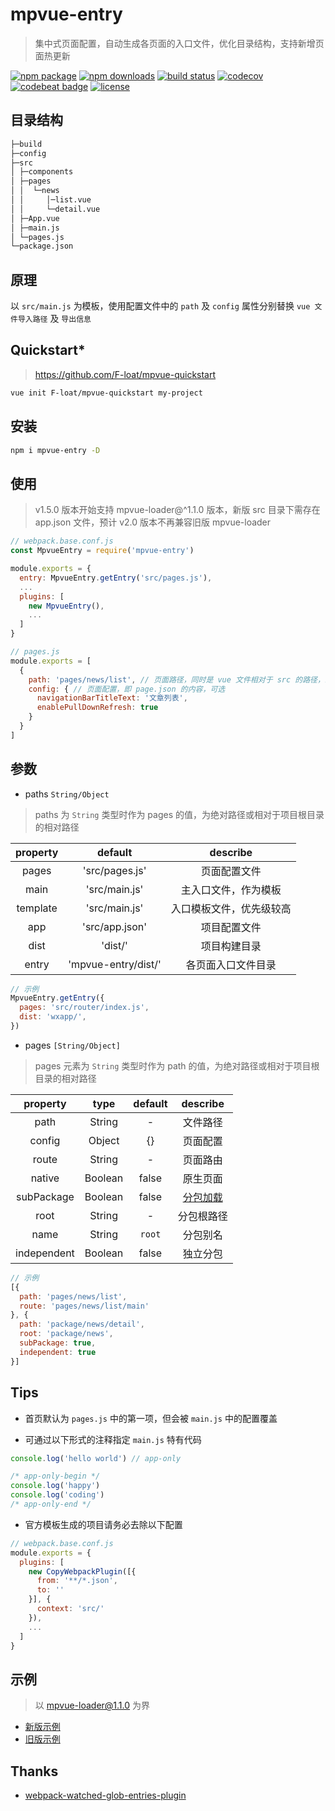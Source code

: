 # mpvue-entry

> 集中式页面配置，自动生成各页面的入口文件，优化目录结构，支持新增页面热更新

[![npm package](https://img.shields.io/npm/v/mpvue-entry.svg)](https://npmjs.org/package/mpvue-entry)
[![npm downloads](https://img.shields.io/npm/dw/mpvue-entry.svg)](https://npmjs.org/package/mpvue-entry)
[![build status](https://travis-ci.org/F-loat/mpvue-entry.svg?branch=master)](https://travis-ci.org/F-loat/mpvue-entry)
[![codecov](https://codecov.io/gh/F-loat/mpvue-entry/branch/master/graph/badge.svg)](https://codecov.io/gh/F-loat/mpvue-entry/branch/master)
[![codebeat badge](https://codebeat.co/badges/c51b57e4-c809-404e-a825-4271a8e2e01e)](https://codebeat.co/projects/github-com-f-loat-mpvue-entry-master)
[![license](https://img.shields.io/github/license/mashape/apistatus.svg)](https://github.com/F-loat/mpvue-entry/blob/master/LICENSE)

## 目录结构

``` txt
├─build
├─config
├─src
│ ├─components
│ ├─pages
│ │  └─news
│ │     │─list.vue
│ │     └─detail.vue
│ ├─App.vue
│ ├─main.js
│ └─pages.js
└─package.json
```

## 原理

以 `src/main.js` 为模板，使用配置文件中的 `path` 及 `config` 属性分别替换 `vue 文件导入路径` 及 `导出信息`

## Quickstart*

> https://github.com/F-loat/mpvue-quickstart

``` bash
vue init F-loat/mpvue-quickstart my-project
```

## 安装

``` bash
npm i mpvue-entry -D
```

## 使用

> v1.5.0 版本开始支持 mpvue-loader@^1.1.0 版本，新版 src 目录下需存在 app.json 文件，预计 v2.0 版本不再兼容旧版 mpvue-loader

``` js
// webpack.base.conf.js
const MpvueEntry = require('mpvue-entry')

module.exports = {
  entry: MpvueEntry.getEntry('src/pages.js'),
  ...
  plugins: [
    new MpvueEntry(),
    ...
  ]
}
```

``` js
// pages.js
module.exports = [
  {
    path: 'pages/news/list', // 页面路径，同时是 vue 文件相对于 src 的路径，必填
    config: { // 页面配置，即 page.json 的内容，可选
      navigationBarTitleText: '文章列表',
      enablePullDownRefresh: true
    }
  }
]
```

## 参数

* paths `String/Object`

> paths 为 `String` 类型时作为 pages 的值，为绝对路径或相对于项目根目录的相对路径

| property | default | describe |
| :-: | :-: | :-: |
| pages | 'src/pages.js' | 页面配置文件 |
| main | 'src/main.js' | 主入口文件，作为模板 |
| template | 'src/main.js' | 入口模板文件，优先级较高 |
| app | 'src/app.json' | 项目配置文件 |
| dist | 'dist/' | 项目构建目录 |
| entry | 'mpvue-entry/dist/' | 各页面入口文件目录 |

``` js
// 示例
MpvueEntry.getEntry({
  pages: 'src/router/index.js',
  dist: 'wxapp/',
})
```

* pages `[String/Object]`

> pages 元素为 `String` 类型时作为 path 的值，为绝对路径或相对于项目根目录的相对路径

| property | type | default | describe |
| :-: | :-: | :-: | :-: |
| path | String | - | 文件路径 |
| config | Object | {} | 页面配置 |
| route |String | - | 页面路由 |
| native | Boolean | false | 原生页面 |
| subPackage | Boolean | false | [分包加载](#quickstart) |
| root | String | - | 分包根路径 |
| name | String | `root` | 分包别名 |
| independent | Boolean | false | 独立分包 |

``` js
// 示例
[{
  path: 'pages/news/list',
  route: 'pages/news/list/main'
}, {
  path: 'package/news/detail',
  root: 'package/news',
  subPackage: true,
  independent: true
}]
```

## Tips

* 首页默认为 `pages.js` 中的第一项，但会被 `main.js` 中的配置覆盖

* 可通过以下形式的注释指定 `main.js` 特有代码

``` js
console.log('hello world') // app-only

/* app-only-begin */
console.log('happy')
console.log('coding')
/* app-only-end */
```

* 官方模板生成的项目请务必去除以下配置
``` js
// webpack.base.conf.js
module.exports = {
  plugins: [
    new CopyWebpackPlugin([{
      from: '**/*.json',
      to: ''
    }], {
      context: 'src/'
    }),
    ...
  ]
}
```

## 示例

> 以 mpvue-loader@1.1.0 为界

* [新版示例](./examples/current)
* [旧版示例](./examples/legacy)

## Thanks

* [webpack-watched-glob-entries-plugin](https://github.com/Milanzor/webpack-watched-glob-entries-plugin)
